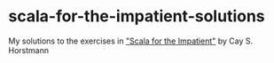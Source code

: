 # scala-for-the-impatient-solutions
My solutions to the exercises in ["Scala for the Impatient"](http://horstmann.com/scala/) by Cay S. Horstmann
